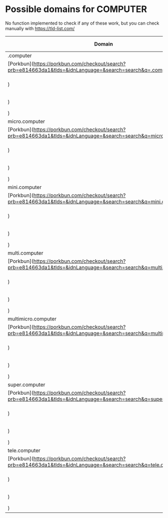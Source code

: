 # Possible domains for COMPUTER

No function implemented to check if any of these work, but you can check manually with https://tld-list.com/

| Domain | Porkbun | NameCheap | Google Domains |
|---|---|---|---|
| .computer | [Porkbun](https://porkbun.com/checkout/search?prb=e814663da1&tlds=&idnLanguage=&search=search&q=.computer) | [Namecheap](https://www.namecheap.com/domains/registration/results/?domain=.computer) | [Google](https://domains.google.com/registrar/search?searchTerm=.computer) |
| micro.computer | [Porkbun](https://porkbun.com/checkout/search?prb=e814663da1&tlds=&idnLanguage=&search=search&q=micro.computer) | [Namecheap](https://www.namecheap.com/domains/registration/results/?domain=micro.computer) | [Google](https://domains.google.com/registrar/search?searchTerm=micro.computer) |
| mini.computer | [Porkbun](https://porkbun.com/checkout/search?prb=e814663da1&tlds=&idnLanguage=&search=search&q=mini.computer) | [Namecheap](https://www.namecheap.com/domains/registration/results/?domain=mini.computer) | [Google](https://domains.google.com/registrar/search?searchTerm=mini.computer) |
| multi.computer | [Porkbun](https://porkbun.com/checkout/search?prb=e814663da1&tlds=&idnLanguage=&search=search&q=multi.computer) | [Namecheap](https://www.namecheap.com/domains/registration/results/?domain=multi.computer) | [Google](https://domains.google.com/registrar/search?searchTerm=multi.computer) |
| multimicro.computer | [Porkbun](https://porkbun.com/checkout/search?prb=e814663da1&tlds=&idnLanguage=&search=search&q=multimicro.computer) | [Namecheap](https://www.namecheap.com/domains/registration/results/?domain=multimicro.computer) | [Google](https://domains.google.com/registrar/search?searchTerm=multimicro.computer) |
| super.computer | [Porkbun](https://porkbun.com/checkout/search?prb=e814663da1&tlds=&idnLanguage=&search=search&q=super.computer) | [Namecheap](https://www.namecheap.com/domains/registration/results/?domain=super.computer) | [Google](https://domains.google.com/registrar/search?searchTerm=super.computer) |
| tele.computer | [Porkbun](https://porkbun.com/checkout/search?prb=e814663da1&tlds=&idnLanguage=&search=search&q=tele.computer) | [Namecheap](https://www.namecheap.com/domains/registration/results/?domain=tele.computer) | [Google](https://domains.google.com/registrar/search?searchTerm=tele.computer) |
